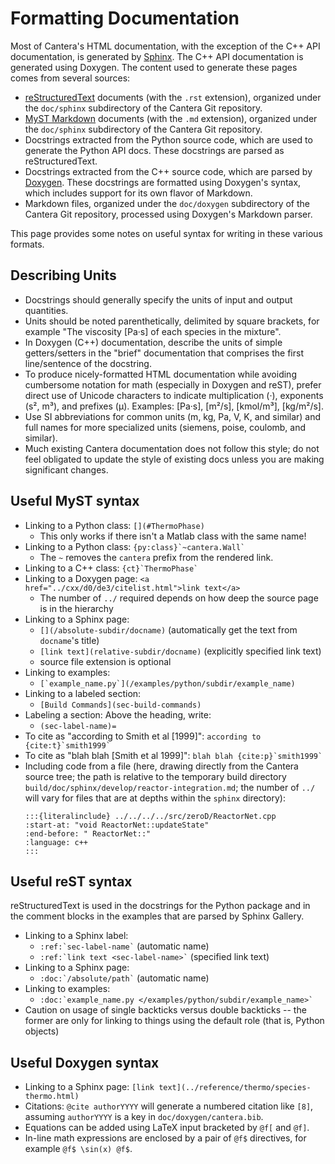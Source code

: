 # Formatting Documentation

Most of Cantera's HTML documentation, with the exception of the C++ API documentation,
is generated by [Sphinx](https://sphinx-doc.org). The C++ API documentation is generated
using Doxygen. The content used to generate these pages comes from several sources:

- [reStructuredText](https://www.sphinx-doc.org/en/master/usage/restructuredtext/basics.html)
  documents (with the `.rst` extension), organized under the `doc/sphinx` subdirectory
  of the Cantera Git repository.
- [MyST Markdown](https://myst-parser.readthedocs.io/en/latest/index.html)
  documents (with the `.md` extension), organized under the `doc/sphinx` subdirectory of
  the Cantera Git repository.
- Docstrings extracted from the Python source code, which are used to generate the
  Python API docs. These docstrings are parsed as reStructuredText.
- Docstrings extracted from the C++ source code, which are parsed by
  [Doxygen](https://www.doxygen.nl/manual/docblocks.html). These docstrings are
  formatted using Doxygen's syntax, which includes support for its own flavor of
  Markdown.
- Markdown files, organized under the `doc/doxygen` subdirectory of the
  Cantera Git repository, processed using Doxygen's Markdown parser.

This page provides some notes on useful syntax for writing in these various formats.

## Describing Units
- Docstrings should generally specify the units of input and output quantities.
- Units should be noted parenthetically, delimited by square brackets, for example
  "The viscosity [Pa·s] of each species in the mixture".
- In Doxygen (C++) documentation, describe the units of simple getters/setters in the
  "brief" documentation that comprises the first line/sentence of the docstring.
- To produce nicely-formatted HTML documentation while avoiding cumbersome notation for
  math (especially in Doxygen and reST), prefer direct use of Unicode characters to
  indicate multiplication (·), exponents (s², m³), and prefixes (μ). Examples:
  [Pa·s], [m²/s], [kmol/m³], [kg/m²/s].
- Use SI abbreviations for common units (m, kg, Pa, V, K, and similar) and full names
  for more specialized units (siemens, poise, coulomb, and similar).
- Much existing Cantera documentation does not follow this style; do not feel obligated
  to update the style of existing docs unless you are making significant changes.

## Useful MyST syntax
- Linking to a Python class: `[](#ThermoPhase)`
  - This only works if there isn't a Matlab class with the same name!
- Linking to a Python class: ``` {py:class}`~cantera.Wall` ```
  - The `~` removes the `cantera` prefix from the rendered link.
- Linking to a C++ class: ``` {ct}`ThermoPhase`  ```
- Linking to a Doxygen page: `<a href="../cxx/d0/de3/citelist.html">link text</a>`
  - The number of `../` required depends on how deep the source page is in the hierarchy
- Linking to a Sphinx page:
  - `[](/absolute-subdir/docname)` (automatically get the text from `docname`'s title)
  - `[link text](relative-subdir/docname)` (explicitly specified link text)
  - source file extension is optional
- Linking to examples:
  - ``` [`example_name.py`](/examples/python/subdir/example_name) ```
- Linking to a labeled section:
  - `[Build Commands](sec-build-commands)`
- Labeling a section: Above the heading, write:
  - `(sec-label-name)=`
- To cite as "according to Smith et al \[1999]": ``` according to {cite:t}`smith1999` ```
- To cite as "blah blah \[Smith et al 1999]": ``` blah blah {cite:p}`smith1999` ```
- Including code from a file (here, drawing directly from the Cantera source tree; the path is relative to the temporary build directory `build/doc/sphinx/develop/reactor-integration.md`; the number of `../` will vary for files that are at depths within the `sphinx` directory):
   ```
   :::{literalinclude} ../../../../src/zeroD/ReactorNet.cpp
   :start-at: "void ReactorNet::updateState"
   :end-before: " ReactorNet::"
   :language: c++
   :::
   ```

## Useful reST syntax
reStructuredText is used in the docstrings for the Python package and in the comment
blocks in the examples that are parsed by Sphinx Gallery.

- Linking to a Sphinx label:
  - `` :ref:`sec-label-name` `` (automatic name)
  - `` :ref:`link text <sec-label-name>` `` (specified link text)
- Linking to a Sphinx page:
  - `` :doc:`/absolute/path` `` (automatic name)
- Linking to examples:
  - `` :doc:`example_name.py </examples/python/subdir/example_name>` ``
- Caution on usage of single backticks versus double backticks -- the former are only
  for linking to things using the default role (that is, Python objects)

## Useful Doxygen syntax
- Linking to a Sphinx page: `[link text](../reference/thermo/species-thermo.html)`
- Citations: `@cite authorYYYY` will generate a numbered citation like `[8]`, assuming
  `authorYYYY` is a key in `doc/doxygen/cantera.bib`.
- Equations can be added using LaTeX input bracketed by `@f[` and `@f]`.
- In-line math expressions are enclosed by a pair of `@f$` directives, for example
  `@f$ \sin(x) @f$`.

